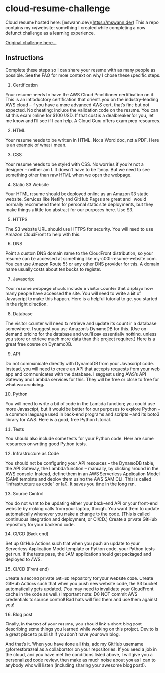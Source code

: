 # cloud-resume-challenge

Cloud resume hosted here: [mswann.dev)(https://mswann.dev)
This a repo contains my cv/website: something I created while completing a now defunct challenge as a learning experience.

[Original challenge here...](https://cloudresumechallenge.dev/instructions/)

## Instructions

Complete these steps so I can share your resume with as many people as possible. See the FAQ for more context on why I chose these specific steps.

1. Certification

Your resume needs to have the AWS Cloud Practitioner certification on it. This is an introductory certification that orients you on the industry-leading AWS cloud – if you have a more advanced AWS cert, that’s fine but not expected. No cheating: include the validation code on the resume. You can sit this exam online for $100 USD. If that cost is a dealbreaker for you, let me know and I’ll see if I can help. A Cloud Guru offers exam prep resources.

2. HTML

Your resume needs to be written in HTML. Not a Word doc, not a PDF. Here is an example of what I mean.

3. CSS

Your resume needs to be styled with CSS. No worries if you’re not a designer – neither am I. It doesn’t have to be fancy. But we need to see something other than raw HTML when we open the webpage.

4. Static S3 Website

Your HTML resume should be deployed online as an Amazon S3 static website. Services like Netlify and GitHub Pages are great and I would normally recommend them for personal static site deployments, but they make things a little too abstract for our purposes here. Use S3.

5. HTTPS

The S3 website URL should use HTTPS for security. You will need to use Amazon CloudFront to help with this.

6. DNS

Point a custom DNS domain name to the CloudFront distribution, so your resume can be accessed at something like my-c00l-resume-website.com. You can use Amazon Route 53 or any other DNS provider for this. A domain name usually costs about ten bucks to register.

7. Javascript

Your resume webpage should include a visitor counter that displays how many people have accessed the site. You will need to write a bit of Javascript to make this happen. Here is a helpful tutorial to get you started in the right direction.

8. Database

The visitor counter will need to retrieve and update its count in a database somewhere. I suggest you use Amazon’s DynamoDB for this. (Use on-demand pricing for the database and you’ll pay essentially nothing, unless you store or retrieve much more data than this project requires.) Here is a great free course on DynamoDB.

9. API

Do not communicate directly with DynamoDB from your Javascript code. Instead, you will need to create an API that accepts requests from your web app and communicates with the database. I suggest using AWS’s API Gateway and Lambda services for this. They will be free or close to free for what we are doing.

10. Python

You will need to write a bit of code in the Lambda function; you could use more Javascript, but it would be better for our purposes to explore Python – a common language used in back-end programs and scripts – and its boto3 library for AWS. Here is a good, free Python tutorial.

11. Tests

You should also include some tests for your Python code. Here are some resources on writing good Python tests.

12. Infrastructure as Code

You should not be configuring your API resources – the DynamoDB table, the API Gateway, the Lambda function – manually, by clicking around in the AWS console. Instead, define them in an AWS Serverless Application Model (SAM) template and deploy them using the AWS SAM CLI. This is called “infrastructure as code” or IaC. It saves you time in the long run.

13. Source Control

You do not want to be updating either your back-end API or your front-end website by making calls from your laptop, though. You want them to update automatically whenever you make a change to the code. (This is called continuous integration and deployment, or CI/CD.) Create a private GitHub repository for your backend code.

14. CI/CD (Back end)

Set up GitHub Actions such that when you push an update to your Serverless Application Model template or Python code, your Python tests get run. If the tests pass, the SAM application should get packaged and deployed to AWS.

15. CI/CD (Front end)

Create a second private GitHub repository for your website code. Create GitHub Actions such that when you push new website code, the S3 bucket automatically gets updated. (You may need to invalidate your CloudFront cache in the code as well.) Important note: DO NOT commit AWS credentials to source control! Bad hats will find them and use them against you!

16. Blog post

Finally, in the text of your resume, you should link a short blog post describing some things you learned while working on this project. Dev.to is a great place to publish if you don’t have your own blog.

And that’s it. When you have done all this, add my GitHub username @forrestbrazeal as a collaborator on your repositories. If you need a job in the cloud, and you have met the conditions listed above, I will give you a personalized code review, then make as much noise about you as I can to anybody who will listen (including sharing your awesome blog post!).
